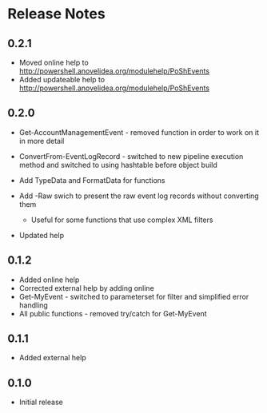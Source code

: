 # Release Notes

## 0.2.1

* Moved online help to http://powershell.anovelidea.org/modulehelp/PoShEvents
* Added updateable help to http://powershell.anovelidea.org/modulehelp/PoShEvents

## 0.2.0

* Get-AccountManagementEvent - removed function in order to work on it in more detail
* ConvertFrom-EventLogRecord - switched to new pipeline execution method and switched to using hashtable before object build
* Add TypeData and FormatData for functions
* Add -Raw swich to present the raw event log records without converting them

  * Useful for some functions that use complex XML filters

* Updated help

## 0.1.2

* Added online help
* Corrected external help by adding online
* Get-MyEvent - switched to parameterset for filter and simplified error handling
* All public functions - removed try/catch for Get-MyEvent

## 0.1.1

* Added external help

## 0.1.0

* Initial release